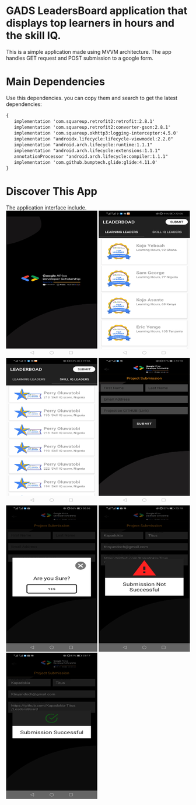# GADS LeadersBoard application that displays top learners in hours and the skill IQ.
This is a simple application made using MVVM architecture. The app handles GET request and POST submission to a google form.

# Main Dependencies
 Use this dependencies. you can copy them and search to get the latest dependencies:

    {
       implementation 'com.squareup.retrofit2:retrofit:2.8.1'
       implementation 'com.squareup.retrofit2:converter-gson:2.8.1'
       implementation 'com.squareup.okhttp3:logging-interceptor:4.5.0'
       implementation "androidx.lifecycle:lifecycle-viewmodel:2.2.0"
       implementation "android.arch.lifecycle:runtime:1.1.1"
       implementation "android.arch.lifecycle:extensions:1.1.1"
       annotationProcessor "android.arch.lifecycle:compiler:1.1.1"
       implementation 'com.github.bumptech.glide:glide:4.11.0'
    }


# Discover This App
  The application interface include. <br/>
    <img src="splash.jpg" width="250px" height="400px">
    <img src="hours.jpg" width="250px" height="400px">
    <img src="skill.jpg" width="250px" height="400px">
    <img src="submit.jpg" width="250px" height="400px">
    <img src="prompt.jpg" width="250px" height="400px">
    <img src="fail.jpg" width="250px" height="400px">
    <img src="success.jpg" width="250px" height="400px">
</div>